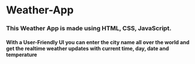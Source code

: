 # Weather-App 
### This Weather App is made using HTML, CSS, JavaScript.
#### With a User-Friendly UI you can enter the city name all over the world and get the realtime weather updates with current time, day, date and temperature
